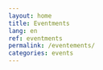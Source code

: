 ```yaml
---
layout: home
title: Eventments
lang: en
ref: eventments
permalink: /eventements/
categories: events
---
```


<div id="calendar" style="max-width: 800px;margin: 2rem auto;padding: 0 5px"></div>
<pre id="debug"></pre>
<div style="text-align: center">
</div>


<link rel="stylesheet" href="../assets/dist/calendar.css">
<script src="../assets/dist/calendar.js"></script>
<script>
var calendar = new Calendar({
    target: document.querySelector("#calendar"),
    data: {
    escape: false,
    view: 'calendar',
    year: 2021,
    month: 09,
    }
})
calendar.set({message: 'loading...'})
fetch("../assets/entries.json").then(r => r.json()).then(data => {
    var entries = calendar.get('entries')
    entries = entries.concat(data.entries)
    calendar.set({entries: entries, message: ''})
})

function debug() {
    document.querySelector('#debug').textContent = JSON.stringify(calendar.get(), null, 4)
    }
</script>


